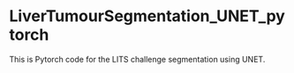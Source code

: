 # LiverTumourSegmentation_UNET_pytorch
This is Pytorch code for the LITS challenge segmentation using UNET.
